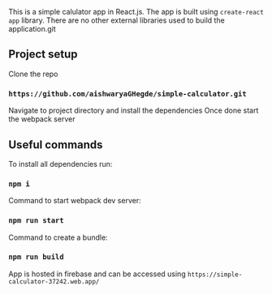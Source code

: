 This is a simple calulator app in React.js. The app is built using `create-react app` library. There are no other external libraries used to build the application.git

## Project setup

Clone the repo

### `https://github.com/aishwaryaGHegde/simple-calculator.git`

Navigate to project directory and install the dependencies 
Once done start the webpack server

## Useful commands

To install all dependencies run:

### `npm i`

Command to start webpack dev server:

### `npm run start`

Command to create a bundle:

### `npm run build`

App is hosted in firebase and can be accessed using `https://simple-calculator-37242.web.app/`